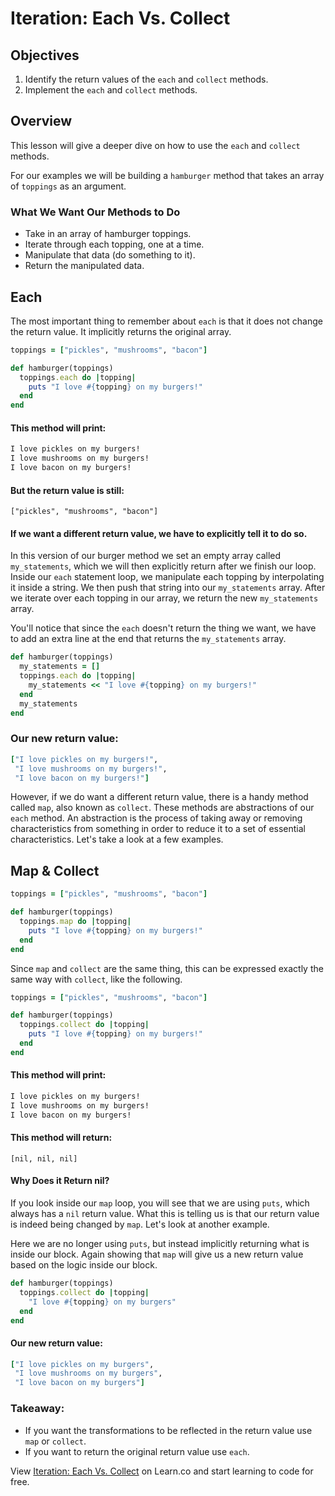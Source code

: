 # Iteration: Each Vs. Collect

## Objectives

1. Identify the return values of the `each` and `collect` methods.
2. Implement the `each` and `collect` methods.

## Overview

This lesson will give a deeper dive on how to use the `each` and `collect`
methods.

For our examples we will be building a `hamburger` method that takes an array of
`toppings` as an argument.

### What We Want Our Methods to Do

- Take in an array of hamburger toppings.
- Iterate through each topping, one at a time.
- Manipulate that data (do something to it).
- Return the manipulated data.

## Each

The most important thing to remember about `each` is that it does not change the
return value. It implicitly returns the original array.

```ruby
toppings = ["pickles", "mushrooms", "bacon"]

def hamburger(toppings)
  toppings.each do |topping|
    puts "I love #{topping} on my burgers!"
  end
end
```

#### This method will print:

```ruby
I love pickles on my burgers!
I love mushrooms on my burgers!
I love bacon on my burgers!
```

#### But the return value is still:

`["pickles", "mushrooms", "bacon"]`

#### If we want a different return value, we have to explicitly tell it to do so.

In this version of our burger method we set an empty array called
`my_statements`, which we will then explicitly return after we finish our loop.
Inside our `each` statement loop, we manipulate each topping by interpolating it
inside a string. We then push that string into our `my_statements` array. After
we iterate over each topping in our array, we return the new `my_statements`
array.

You'll notice that since the `each` doesn't return the thing we want, we have to
add an extra line at the end that returns the `my_statements` array.

```ruby
def hamburger(toppings)
  my_statements = []
  toppings.each do |topping|
    my_statements << "I love #{topping} on my burgers!"
  end
  my_statements
end
```

### Our new return value:

```ruby
["I love pickles on my burgers!",
 "I love mushrooms on my burgers!",
 "I love bacon on my burgers!"]
```

However, if we do want a different return value, there is a handy method called
`map`, also known as `collect`. These methods are abstractions of our `each`
method. An abstraction is the process of taking away or removing characteristics
from something in order to reduce it to a set of essential characteristics.
Let's take a look at a few examples.

## Map & Collect

```ruby
toppings = ["pickles", "mushrooms", "bacon"]

def hamburger(toppings)
  toppings.map do |topping|
    puts "I love #{topping} on my burgers!"
  end
end
```

Since `map` and `collect` are the same thing, this can be expressed exactly the
same way with `collect`, like the following.

```ruby
toppings = ["pickles", "mushrooms", "bacon"]

def hamburger(toppings)
  toppings.collect do |topping|
    puts "I love #{topping} on my burgers!"
  end
end
```

#### This method will print:

```ruby
I love pickles on my burgers!
I love mushrooms on my burgers!
I love bacon on my burgers!
```

#### This method will return:

`[nil, nil, nil]`

#### Why Does it Return nil?

If you look inside our `map` loop, you will see that we are using `puts`, which
always has a `nil` return value. What this is telling us is that our return
value is indeed being changed by `map`. Let's look at another example.

Here we are no longer using `puts`, but instead implicitly returning what is
inside our block. Again showing that `map` will give us a new return value based
on the logic inside our block.

```ruby
def hamburger(toppings)
  toppings.collect do |topping|
    "I love #{topping} on my burgers"
  end
end
```

#### Our new return value:

```ruby
["I love pickles on my burgers",
 "I love mushrooms on my burgers",
 "I love bacon on my burgers"]
```

### Takeaway:

- If you want the transformations to be reflected in the return value use `map`
  or `collect`.
- If you want to return the original return value use `each`.

<p data-visibility='hidden'>View <a href='https://learn.co/lessons/each-vs-collect-readme' title='Iteration: Each Vs. Collect'>Iteration: Each Vs. Collect</a> on Learn.co and start learning to code for free.</p>
